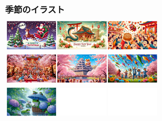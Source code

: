 # 季節のイラスト

<p align="center">
  <img src="01.jpg" alt="01" width="32%">
  <img src="02.jpg" alt="02" width="32%">
  <img src="03.jpg" alt="03" width="32%">
</p>

<p align="center">
  <img src="04.jpg" alt="04" width="32%">
  <img src="05.jpg" alt="05" width="32%">
  <img src="06.jpg" alt="06" width="32%">
</p>

<p align="center">
  <img src="07.jpg" alt="" width="32%">
  <img src="blank.jpg" alt="07" width="32%">
  <img src="blank.jpg" alt="" width="32%">
</p>
